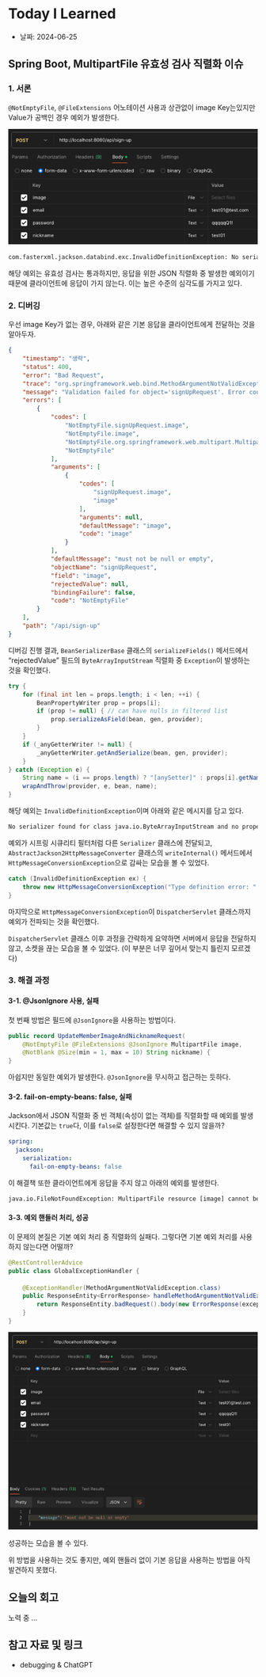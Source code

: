 # Today I Learned

- 날짜: 2024-06-25

## Spring Boot, MultipartFile 유효성 검사 직렬화 이슈

### 1. 서론

`@NotEmptyFile`, `@FileExtensions` 어노테이션 사용과 상관없이 image Key는있지만 Value가 공백인 경우 예외가 발생한다.

![image](./images/2024-06-25-1.png)

```txt
com.fasterxml.jackson.databind.exc.InvalidDefinitionException: No serializer found for class java.io.ByteArrayInputStream and no properties discovered to create BeanSerializer (to avoid exception, disable SerializationFeature.FAIL_ON_EMPTY_BEANS) (through reference chain: java.util.LinkedHashMap["errors"]->java.util.Collections$UnmodifiableRandomAccessList[0]->org.springframework.validation.beanvalidation.SpringValidatorAdapter$ViolationFieldError["rejectedValue"]->org.springframework.web.multipart.support.StandardMultipartHttpServletRequest$StandardMultipartFile["inputStream"])
```

해당 예외는 유효성 검사는 통과하지만, 응답을 위한 JSON 직렬화 중 발생한 예외이기 때문에 클라이언트에 응답이 가지 않는다. 이는 높은 수준의 심각도를 가지고 있다.

### 2. 디버깅

우선 image Key가 없는 경우, 아래와 같은 기본 응답을 클라이언트에게 전달하는 것을 알아두자.

```json
{
    "timestamp": "생략",
    "status": 400,
    "error": "Bad Request",
    "trace": "org.springframework.web.bind.MethodArgumentNotValidException: 생략",
    "message": "Validation failed for object='signUpRequest'. Error count: 1",
    "errors": [
        {
            "codes": [
                "NotEmptyFile.signUpRequest.image",
                "NotEmptyFile.image",
                "NotEmptyFile.org.springframework.web.multipart.MultipartFile",
                "NotEmptyFile"
            ],
            "arguments": [
                {
                    "codes": [
                        "signUpRequest.image",
                        "image"
                    ],
                    "arguments": null,
                    "defaultMessage": "image",
                    "code": "image"
                }
            ],
            "defaultMessage": "must not be null or empty",
            "objectName": "signUpRequest",
            "field": "image",
            "rejectedValue": null,
            "bindingFailure": false,
            "code": "NotEmptyFile"
        }
    ],
    "path": "/api/sign-up"
}
```

디버깅 진행 결과, `BeanSerializerBase` 클래스의 `serializeFields()` 메서드에서 “rejectedValue” 필드의 `ByteArrayInputStream` 직렬화 중 `Exception`이 발생하는 것을 확인했다.

```java
try {
    for (final int len = props.length; i < len; ++i) {
        BeanPropertyWriter prop = props[i];
        if (prop != null) { // can have nulls in filtered list
            prop.serializeAsField(bean, gen, provider);
        }
    }
    if (_anyGetterWriter != null) {
        _anyGetterWriter.getAndSerialize(bean, gen, provider);
    }
} catch (Exception e) {
    String name = (i == props.length) ? "[anySetter]" : props[i].getName();
    wrapAndThrow(provider, e, bean, name);
}
```

해당 예외는 `InvalidDefinitionException`이며 아래와 같은 메시지를 담고 있다.

```txt
No serializer found for class java.io.ByteArrayInputStream and no properties discovered to create BeanSerializer (to avoid exception, disable SerializationFeature.FAIL_ON_EMPTY_BEANS)
```

예외가 시프링 시큐리티 필터처럼 다른 `Serializer` 클래스에 전달되고, `AbstractJackson2HttpMessageConverter` 클래스의 `writeInternal()` 메서드에서 `HttpMessageConversionException`으로 감싸는 모습을 볼 수 있었다.

```java
catch (InvalidDefinitionException ex) {
    throw new HttpMessageConversionException("Type definition error: " + ex.getType(), ex);
}
```

마지막으로 `HttpMessageConversionException`이 `DispatcherServlet` 클래스까지 예외가 전파되는 것을 확인했다.

`DispatcherServlet` 클래스 이후 과정을 간략하게 요약하면 서버에서 응답을 전달하지 않고, 소켓을 끊는 모습을 볼 수 있었다. (이 부분은 너무 깊어서 맞는지 틀린지 모르겠다)

### 3. 해결 과정

#### 3-1. @JsonIgnore 사용, 실패

첫 번째 방법은 필드에 `@JsonIgnore`을 사용하는 방법이다.

```java
public record UpdateMemberImageAndNicknameRequest(
    @NotEmptyFile @FileExtensions @JsonIgnore MultipartFile image,
    @NotBlank @Size(min = 1, max = 10) String nickname) {
}
```

아쉽지만 동일한 예외가 발생한다. `@JsonIgnore`을 무시하고 접근하는 듯하다.

#### 3-2. fail-on-empty-beans: false, 실패

Jackson에서 JSON 직렬화 중 빈 객체(속성이 없는 객체)를 직렬화할 때 예외를 발생시킨다. 기본값는 `true`다, 이를 `false`로 설정한다면 해결할 수 있지 않을까?

```yaml
spring:
  jackson:
    serialization:
      fail-on-empty-beans: false
```

이 해결책 또한 클라이언트에게 응답을 주지 않고 아래의 예외를 발생한다.

```txt
java.io.FileNotFoundException: MultipartFile resource [image] cannot be resolved to absolute file path
```

#### 3-3. 예외 핸들러 처리, 성공

이 문제의 본질은 기본 예외 처리 중 직렬화의 실패다. 그렇다면 기본 예외 처리를 사용하지 않는다면 어떨까?

```java
@RestControllerAdvice
public class GlobalExceptionHandler {

    @ExceptionHandler(MethodArgumentNotValidException.class)
    public ResponseEntity<ErrorResponse> handleMethodArgumentNotValidException(MethodArgumentNotValidException exception) {
        return ResponseEntity.badRequest().body(new ErrorResponse(exception.getBindingResult().getAllErrors().get(0).getDefaultMessage()));
    }
}
```

![image](./images/2024-06-25-2.png)

성공하는 모습을 볼 수 있다.

위 방법을 사용하는 것도 좋지만, 예외 핸들러 없이 기본 응답을 사용하는 방법을 아직 발견하지 못했다.

## 오늘의 회고

노력 중 ...

## 참고 자료 및 링크

- debugging & ChatGPT
